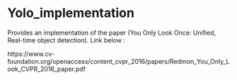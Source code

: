 # Yolo_implementation
Provides an implementation of the paper (You Only Look Once: Unified, Real-time object detection). Link below :
<p>
  https://www.cv-foundation.org/openaccess/content_cvpr_2016/papers/Redmon_You_Only_Look_CVPR_2016_paper.pdf
</p>
